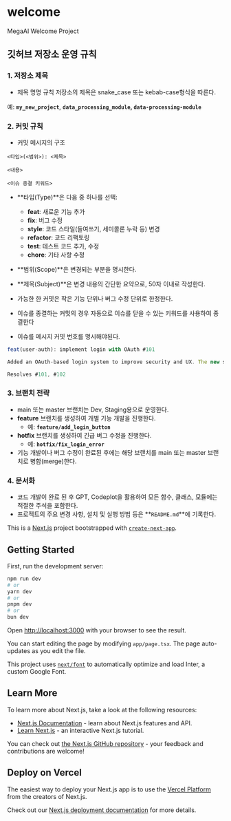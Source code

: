 # welcome

MegaAI Welcome Project

## 깃허브 저장소 운영 규칙

### 1. 저장소 제목

- 제목 명명 규칙
  저장소의 제목은 snake_case 또는 kebab-case형식을 따른다.

예: **`my_new_project`**, **`data_processing_module`, `data-processing-module`**

### 2. 커밋 규칙

- 커밋 메시지의 구조

```
<타입>(<범위>): <제목>

<내용>

<이슈 종결 키워드>
```

- **타입(Type)**은 다음 중 하나를 선택:

  - **feat**: 새로운 기능 추가
  - **fix**: 버그 수정
  - **style**: 코드 스타일(들여쓰기, 세미콜론 누락 등) 변경
  - **refactor**: 코드 리팩토링
  - **test**: 테스트 코드 추가, 수정
  - **chore**: 기타 사항 수정

- **범위(Scope)**은 변경되는 부분을 명시한다.
- **제목(Subject)**은 변경 내용의 간단한 요약으로, 50자 이내로 작성한다.
- 가능한 한 커밋은 작은 기능 단위나 버그 수정 단위로 한정한다.
- 이슈를 종결하는 커밋의 경우 자동으로 이슈를 닫을 수 있는 키워드를 사용하여 종결한다
- 이슈를 메시지 커밋 번호를 명시해야된다.

```javascript
feat(user-auth): implement login with OAuth #101

Added an OAuth-based login system to improve security and UX. The new system will allow users to sign in using their Google or Facebook accounts.

Resolves #101, #102
```

### 3. 브랜치 전략

- main 또는 master 브랜치는 Dev, Staging용으로 운영한다.
- **feature** 브랜치를 생성하여 개별 기능 개발을 진행한다.
  - 예: **`feature/add_login_button`**
- **hotfix** 브랜치를 생성하여 긴급 버그 수정을 진행한다.
  - 예: **`hotfix/fix_login_error`**
- 기능 개발이나 버그 수정이 완료된 후에는 해당 브랜치를 main 또는 master 브랜치로 병합(merge)한다.

### 4. 문서화

- 코드 개발이 완료 된 후 GPT, Codeplot을 활용하여 모든 함수, 클래스, 모듈에는 적절한 주석을 포함한다.
- 프로젝트의 주요 변경 사항, 설치 및 실행 방법 등은 **`README.md`**에 기록한다.

This is a [Next.js](https://nextjs.org/) project bootstrapped with [`create-next-app`](https://github.com/vercel/next.js/tree/canary/packages/create-next-app).

## Getting Started

First, run the development server:

```bash
npm run dev
# or
yarn dev
# or
pnpm dev
# or
bun dev
```

Open [http://localhost:3000](http://localhost:3000) with your browser to see the result.

You can start editing the page by modifying `app/page.tsx`. The page auto-updates as you edit the file.

This project uses [`next/font`](https://nextjs.org/docs/basic-features/font-optimization) to automatically optimize and load Inter, a custom Google Font.

## Learn More

To learn more about Next.js, take a look at the following resources:

- [Next.js Documentation](https://nextjs.org/docs) - learn about Next.js features and API.
- [Learn Next.js](https://nextjs.org/learn) - an interactive Next.js tutorial.

You can check out [the Next.js GitHub repository](https://github.com/vercel/next.js/) - your feedback and contributions are welcome!

## Deploy on Vercel

The easiest way to deploy your Next.js app is to use the [Vercel Platform](https://vercel.com/new?utm_medium=default-template&filter=next.js&utm_source=create-next-app&utm_campaign=create-next-app-readme) from the creators of Next.js.

Check out our [Next.js deployment documentation](https://nextjs.org/docs/deployment) for more details.
